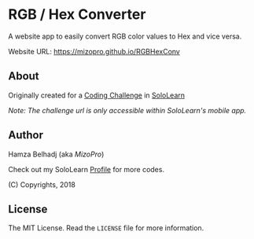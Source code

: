 # RGB / Hex Converter

A website app to easily convert RGB color values to Hex and vice versa.

Website URL: https://mizopro.github.io/RGBHexConv

## About

Originally created for a [Coding Challenge] in [SoloLearn]

*Note: The challenge url is only accessible within SoloLearn's mobile app.*

## Author

Hamza Belhadj (aka *MizoPro*)

Check out my SoloLearn [Profile] for more codes.

(C) Copyrights, 2018

## License

The MIT License.
Read the `LICENSE` file for more information.

[SoloLearn]: https://www.sololearn.com
[Profile]: https://www.sololearn.com/profile/
[Coding Challenge]: https://www.sololearn.com/learn/5742/?ref=app
